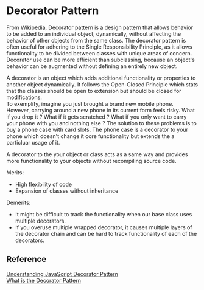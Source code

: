 # Decorator Pattern

From [Wikipedia](https://en.wikipedia.org/wiki/Observer_pattern), Decorator pattern is a design pattern that allows behavior to be added to an individual object, dynamically, without affecting the behavior of other objects from the same class. The decorator pattern is often useful for adhering to the Single Responsibility Principle, as it allows functionality to be divided between classes with unique areas of concern. Decorator use can be more efficient than subclassing, because an object's behavior can be augmented without defining an entirely new object.

A decorator is an object which adds additional functionality or properties to another object dynamically. It follows the Open-Closed Principle which stats that the classes should be open to extension but should be closed for modifications. </br>
To exemplify, imagine you just brought a brand new mobile phone. However, carrying around a new phone in its current form feels risky. What if you drop it ? What if it gets scratched ? What if you only want to carry your phone with you and nothing else ?
The solution to these problems is to buy a phone case with card slots. The phone case is a decorator to your phone which doesn't change it core functionality but extends the a particluar usage of it.

A decorator to the your object or class acts as a same way and provides more functionality to your objects without recompiling source code.

Merits: 
- High flexibility of code
- Expansion of classes without inheritance

Demerits:
- It might be difficult to track the functionality when our base class uses multiple decorators.
- If you overuse multiple wrapped decorator, it causes multiple layers of the decorator chain and can be hard to track functionality of each of the decorators.

## Reference
[Understanding JavaScript Decorator Pattern](https://www.dottedsquirrel.com/understanding-javascript-decorator-patterns/) </br>
[What is the Decorator Pattern](https://www.educative.io/collection/page/5429798910296064/5725579815944192/5660180910964736) </br>
